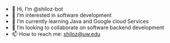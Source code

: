 - 👋 Hi, I’m @shiloz-bot
- 👀 I’m interested in software development
- 🌱 I’m currently learning Java and Google cloud Services
- 💞️ I’m looking to collaborate on software backend development
- 📫 How to reach me: shiloz@uw.edu

<!---
shiloz-bot/shiloz-bot is a ✨ special ✨ repository because its `README.md` (this file) appears on your GitHub profile.
You can click the Preview link to take a look at your changes.
--->
